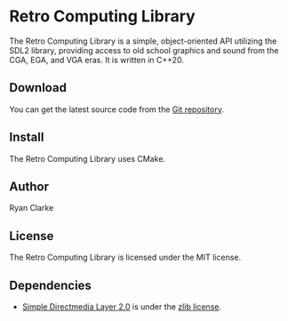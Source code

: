 # Retro Computing Library
The Retro Computing Library is a simple, object-oriented API utilizing the SDL2
library, providing access to old school graphics and sound from the CGA, EGA,
and VGA eras. It is written in C++20.
## Download
You can get the latest source code from the [Git repository](https://github.com/kj6msg/retro).
## Install
The Retro Computing Library uses CMake.
## Author
Ryan Clarke
## License
The Retro Computing Library is licensed under the MIT license.
## Dependencies
* [Simple Directmedia Layer 2.0](https://www.libsdl.org) is under the [zlib license](https://choosealicense.com/licenses/zlib/).
